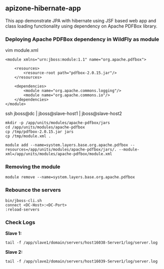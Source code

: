 apizone-hibernate-app
---
This app demonstrate JPA with hibernate using JSF based web app and class loading functionality using dependency on Apache PDFBox library.  



### Deploying Apache PDFBox dependency in WildFly as module

vim module.xml

    <module xmlns="urn:jboss:module:1.1" name="org.apache.pdfbox">

        <resources>
            <resource-root path="pdfbox-2.0.15.jar"/>
        </resources>

        <dependencies>
            <module name="org.apache.commons.logging"/>
            <module name="org.apache.commons.io"/>
        </dependencies>
    </module>


ssh jboss@dc | jboss@slave-host1 | jboss@slave-host2

    mkdir -p /app/units/modules/apache-pdfbox/jars
    cd /app/units/modules/apache-pdfbox
    cp /tmp/pdfbox-2.0.15.jar jars
    cp /tmp/module.xml .

    module add --name=system.layers.base.org.apache.pdfbox --resources=/app/units/modules/apache-pdfbox/jars/. --module-xml=/app/units/modules/apache-pdfbox/module.xml


### Removing the module

    module remove --name=system.layers.base.org.apache.pdfbox


### Rebounce the servers
    bin/jboss-cli.sh
    connect <DC-Host>:<DC-Port>
    :reload-servers

### Check Logs

**Slave 1:**

    tail -f /app/slave1/domain/servers/host16038-Server1/log/server.log

**Slave 2:**

    tail -f /app/slave2/domain/servers/host16039-Server1/log/server.log